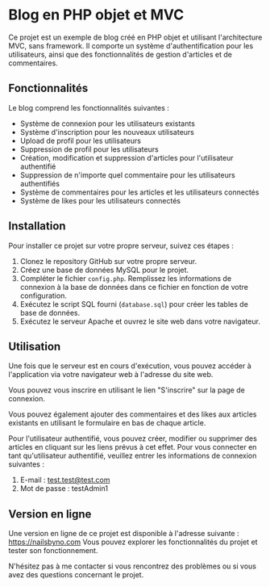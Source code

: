 # Blog en PHP objet et MVC

Ce projet est un exemple de blog créé en PHP objet et utilisant l'architecture MVC, sans framework. Il comporte un système d'authentification pour les utilisateurs, ainsi que des fonctionnalités de gestion d'articles et de commentaires.

## Fonctionnalités

Le blog comprend les fonctionnalités suivantes :

- Système de connexion pour les utilisateurs existants
- Système d'inscription pour les nouveaux utilisateurs
- Upload de profil pour les utilisateurs
- Suppression de profil pour les utilisateurs
- Création, modification et suppression d'articles pour l'utilisateur authentifié
- Suppression de n'importe quel commentaire pour les utilisateurs authentifiés
- Système de commentaires pour les articles et les utilisateurs connectés
- Système de likes pour les utilisateurs connectés

## Installation

Pour installer ce projet sur votre propre serveur, suivez ces étapes :

1. Clonez le repository GitHub sur votre propre serveur.
2. Créez une base de données MySQL pour le projet.
3. Compléter le fichier `config.php`. Remplissez les informations de connexion à la base de données dans ce fichier en fonction de votre configuration.
4. Exécutez le script SQL fourni (`database.sql`) pour créer les tables de base de données.
5. Exécutez le serveur Apache et ouvrez le site web dans votre navigateur.

## Utilisation

Une fois que le serveur est en cours d'exécution, vous pouvez accéder à l'application via votre navigateur web à l'adresse du site web.

Vous pouvez vous inscrire en utilisant le lien "S'inscrire" sur la page de connexion.

Vous pouvez également ajouter des commentaires et des likes aux articles existants en utilisant le formulaire en bas de chaque article.

Pour l'utilisateur authentifié, vous pouvez créer, modifier ou supprimer des articles en cliquant sur les liens prévus à cet effet.
Pour vous connecter en tant qu'utilisateur authentifié, veuillez entrer les informations de connexion suivantes :

1. E-mail : test.test@test.com
2. Mot de passe  : testAdmin1

## Version en ligne

Une version en ligne de ce projet est disponible à l'adresse suivante : https://nailsbyno.com Vous pouvez explorer les fonctionnalités du projet et tester son fonctionnement.

N'hésitez pas à me contacter si vous rencontrez des problèmes ou si vous avez des questions concernant le projet.





